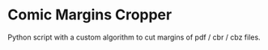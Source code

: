 # Comic Margins Cropper

Python script with a custom algorithm to cut margins of pdf / cbr / cbz files.  

